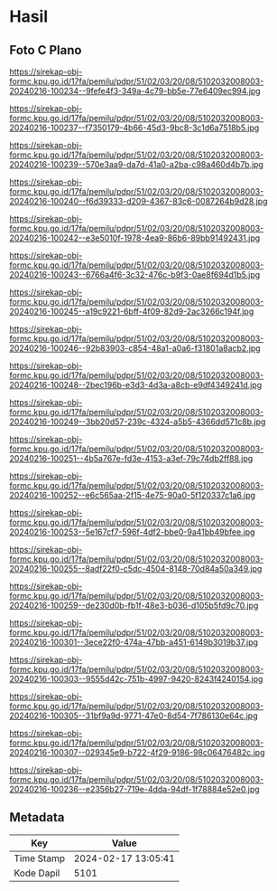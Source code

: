 # Hasil

## Foto C Plano

https://sirekap-obj-formc.kpu.go.id/17fa/pemilu/pdpr/51/02/03/20/08/5102032008003-20240216-100234--9fefe4f3-349a-4c79-bb5e-77e6409ec994.jpg

https://sirekap-obj-formc.kpu.go.id/17fa/pemilu/pdpr/51/02/03/20/08/5102032008003-20240216-100237--f7350179-4b66-45d3-9bc8-3c1d6a7518b5.jpg

https://sirekap-obj-formc.kpu.go.id/17fa/pemilu/pdpr/51/02/03/20/08/5102032008003-20240216-100239--570e3aa9-da7d-41a0-a2ba-c98a460d4b7b.jpg

https://sirekap-obj-formc.kpu.go.id/17fa/pemilu/pdpr/51/02/03/20/08/5102032008003-20240216-100240--f6d39333-d209-4367-83c6-0087264b9d28.jpg

https://sirekap-obj-formc.kpu.go.id/17fa/pemilu/pdpr/51/02/03/20/08/5102032008003-20240216-100242--e3e5010f-1978-4ea9-86b6-89bb91492431.jpg

https://sirekap-obj-formc.kpu.go.id/17fa/pemilu/pdpr/51/02/03/20/08/5102032008003-20240216-100243--6766a4f6-3c32-476c-b9f3-0ae8f694d1b5.jpg

https://sirekap-obj-formc.kpu.go.id/17fa/pemilu/pdpr/51/02/03/20/08/5102032008003-20240216-100245--a19c9221-6bff-4f09-82d9-2ac3266c194f.jpg

https://sirekap-obj-formc.kpu.go.id/17fa/pemilu/pdpr/51/02/03/20/08/5102032008003-20240216-100246--92b83903-c854-48a1-a0a6-f31801a8acb2.jpg

https://sirekap-obj-formc.kpu.go.id/17fa/pemilu/pdpr/51/02/03/20/08/5102032008003-20240216-100248--2bec196b-e3d3-4d3a-a8cb-e9df4349241d.jpg

https://sirekap-obj-formc.kpu.go.id/17fa/pemilu/pdpr/51/02/03/20/08/5102032008003-20240216-100249--3bb20d57-239c-4324-a5b5-4366dd571c8b.jpg

https://sirekap-obj-formc.kpu.go.id/17fa/pemilu/pdpr/51/02/03/20/08/5102032008003-20240216-100251--4b5a767e-fd3e-4153-a3ef-79c74db2ff88.jpg

https://sirekap-obj-formc.kpu.go.id/17fa/pemilu/pdpr/51/02/03/20/08/5102032008003-20240216-100252--e6c565aa-2f15-4e75-90a0-5f120337c1a6.jpg

https://sirekap-obj-formc.kpu.go.id/17fa/pemilu/pdpr/51/02/03/20/08/5102032008003-20240216-100253--5e167cf7-596f-4df2-bbe0-9a41bb49bfee.jpg

https://sirekap-obj-formc.kpu.go.id/17fa/pemilu/pdpr/51/02/03/20/08/5102032008003-20240216-100255--8adf22f0-c5dc-4504-8148-70d84a50a349.jpg

https://sirekap-obj-formc.kpu.go.id/17fa/pemilu/pdpr/51/02/03/20/08/5102032008003-20240216-100259--de230d0b-fb1f-48e3-b036-d105b5fd9c70.jpg

https://sirekap-obj-formc.kpu.go.id/17fa/pemilu/pdpr/51/02/03/20/08/5102032008003-20240216-100301--3ece22f0-474a-47bb-a451-6149b3019b37.jpg

https://sirekap-obj-formc.kpu.go.id/17fa/pemilu/pdpr/51/02/03/20/08/5102032008003-20240216-100303--9555d42c-751b-4997-9420-8243f4240154.jpg

https://sirekap-obj-formc.kpu.go.id/17fa/pemilu/pdpr/51/02/03/20/08/5102032008003-20240216-100305--31bf9a9d-9771-47e0-8d54-7f786130e64c.jpg

https://sirekap-obj-formc.kpu.go.id/17fa/pemilu/pdpr/51/02/03/20/08/5102032008003-20240216-100307--029345e9-b722-4f29-9186-98c06476482c.jpg

https://sirekap-obj-formc.kpu.go.id/17fa/pemilu/pdpr/51/02/03/20/08/5102032008003-20240216-100236--e2356b27-719e-4dda-94df-1f78884e52e0.jpg


## Metadata

| Key        | Value               |
| ---------- | ------------------- |
| Time Stamp | 2024-02-17 13:05:41 |
| Kode Dapil | 5101                |



